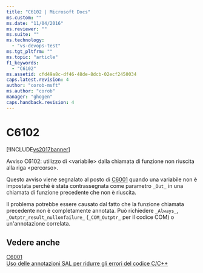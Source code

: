 ```yaml
---
title: "C6102 | Microsoft Docs"
ms.custom: ""
ms.date: "11/04/2016"
ms.reviewer: ""
ms.suite: ""
ms.technology: 
  - "vs-devops-test"
ms.tgt_pltfrm: ""
ms.topic: "article"
f1_keywords: 
  - "C6102"
ms.assetid: cfd49a8c-df46-48de-8dcb-02ecf2450034
caps.latest.revision: 4
author: "corob-msft"
ms.author: "corob"
manager: "ghogen"
caps.handback.revision: 4
---
```

# C6102
[!INCLUDE[vs2017banner](../code-quality/includes/vs2017banner.md)]

Avviso C6102: utilizzo di \<variabile\> dalla chiamata di funzione non riuscita alla riga \<percorso\>.  
  
 Questo avviso viene segnalato al posto di [C6001](../code-quality/c6001.md) quando una variabile non è impostata perché è stata contrassegnata come parametro `_Out_` in una chiamata di funzione precedente che non è riuscita.  
  
 Il problema potrebbe essere causato dal fatto che la funzione chiamata precedente non è completamente annotata.  Può richiedere `_Always_`, `_Outptr_result_nullonfailure_` \(`_COM_Outptr_` per il codice COM\) o un'annotazione correlata.  
  
## Vedere anche  
 [C6001](../code-quality/c6001.md)   
 [Uso delle annotazioni SAL per ridurre gli errori del codice C\/C\+\+](../code-quality/using-sal-annotations-to-reduce-c-cpp-code-defects.md)